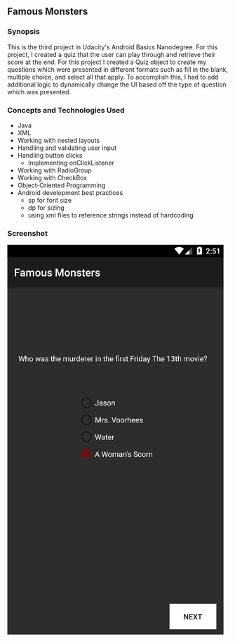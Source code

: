 ## Famous Monsters

### Synopsis
This is the third project in Udacity's Android Basics Nanodegree. For this project, I created a quiz that the user can play through and retrieve their score at the end. For this project I created a Quiz object to create my questions which were presented in different formats such as fill in the blank, multiple choice, and select all that apply. To accomplish this, I had to add additional logic to dynamically change the UI based off the type of question which was presented.

### Concepts and Technologies Used
- Java
- XML
- Working with nested layouts
- Handling and validating user input
- Handling button clicks
  - Implementing onClickListener
- Working with RadioGroup
- Working with CheckBox
- Object-Oriented Programming
- Android development best practices
    - sp for font size
    - dp for sizing
    - using xml files to reference strings instead of hardcoding

### Screenshot

![](misc/famous_monsters.PNG)

